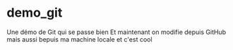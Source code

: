 # demo_git
Une démo de Git qui se passe bien
Et maintenant on modifie depuis GitHub
mais aussi bepuis ma machine locale et c'est cool
